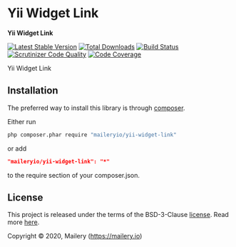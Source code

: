 # Yii Widget Link

**Yii Widget Link**

[![Latest Stable Version](https://poser.pugx.org/maileryio/_____/v/stable)](https://packagist.org/packages/maileryio/_____)
[![Total Downloads](https://poser.pugx.org/maileryio/_____/downloads)](https://packagist.org/packages/maileryio/_____)
[![Build Status](https://travis-ci.com/maileryio/_____.svg?branch=master)](https://travis-ci.com/maileryio/_____)
[![Scrutinizer Code Quality](https://scrutinizer-ci.com/g/maileryio/_____/badges/quality-score.png?b=master)](https://scrutinizer-ci.com/g/maileryio/_____/?branch=master)
[![Code Coverage](https://scrutinizer-ci.com/g/maileryio/_____/badges/coverage.png?b=master)](https://scrutinizer-ci.com/g/maileryio/_____/?branch=master)

Yii Widget Link

## Installation

The preferred way to install this library is through [composer](http://getcomposer.org/download/).

Either run

```sh
php composer.phar require "maileryio/yii-widget-link"
```

or add

```json
"maileryio/yii-widget-link": "*"
```

to the require section of your composer.json.

## License

This project is released under the terms of the BSD-3-Clause [license](LICENSE).
Read more [here](http://choosealicense.com/licenses/bsd-3-clause).

Copyright © 2020, Mailery (https://mailery.io)
